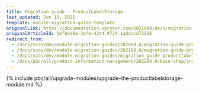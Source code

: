 ```yaml
---
title: Migration guide - ProductLabelStorage
last_updated: Jun 16, 2021
template: module-migration-guide-template
originalLink: https://documentation.spryker.com/2021080/docs/migration-guide-productlabelstorage
originalArticleId: 2ef8ed0a-3efe-4244-9724-1addccd72226
redirect_from:
  - /docs/scos/dev/module-migration-guides/202009.0/migration-guide-productlabelstorage.html
  - /docs/scos/dev/module-migration-guides/202108.0/migration-guide-productlabelstorage.html
  - /docs/scos/dev/module-migration-guides/migration-guide-productlabelstorage.html
  - /docs/pbc/all/product-information-management/202204.0/base-shop/install-and-upgrade/upgrade-modules/upgrade-the-productlabelstorage-module.html
---
```


{% include pbc/all/upgrade-modules/upgrade-the-productlabelstorage-module.md %} <!-- To edit, see /_includes/pbc/all/upgrade-modules/upgrade-the-productlabelstorage-module.md -->

